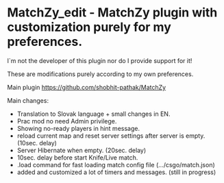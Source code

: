 # MatchZy_edit - MatchZy plugin with customization purely for my preferences.

I`m not the developer of this plugin nor do I provide support for it! 

These are modifications purely according to my own preferences.

Main plugin https://github.com/shobhit-pathak/MatchZy

Main changes:
- Translation to Slovak language + small changes in EN.
- Prac mod no need Admin privilege.
- Showing no-ready players in hint message.
- reload current map and reset server settings after server is empty. (10sec. delay)
- Server Hibernate when empty. (20sec. delay)
- 10sec. delay before start Knife/Live match.
- .load command for fast loading match config file (.../csgo/match.json)
- added and customized a lot of timers and messages. (still in progress)
